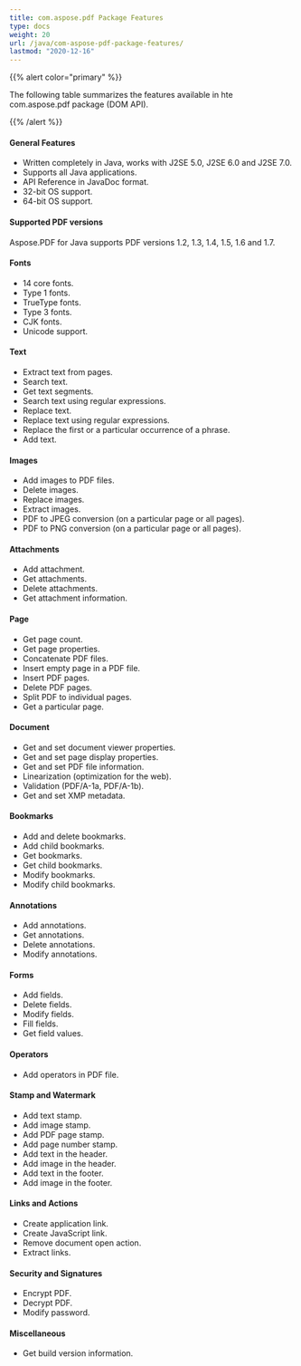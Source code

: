 ```yaml
---
title: com.aspose.pdf Package Features
type: docs
weight: 20
url: /java/com-aspose-pdf-package-features/
lastmod: "2020-12-16"
---
```


{{% alert color="primary" %}}

The following table summarizes the features available in hte com.aspose.pdf package (DOM API).

{{% /alert %}}
#### **General Features**
- Written completely in Java, works with J2SE 5.0, J2SE 6.0 and J2SE 7.0.
- Supports all Java applications.
- API Reference in JavaDoc format.
- 32-bit OS support.
- 64-bit OS support.
#### **Supported PDF versions**
Aspose.PDF for Java supports PDF versions 1.2, 1.3, 1.4, 1.5, 1.6 and 1.7.
#### **Fonts**
- 14 core fonts.
- Type 1 fonts.
- TrueType fonts.
- Type 3 fonts.
- CJK fonts.
- Unicode support.
#### **Text**
- Extract text from pages.
- Search text.
- Get text segments.
- Search text using regular expressions.
- Replace text.
- Replace text using regular expressions.
- Replace the first or a particular occurrence of a phrase.
- Add text.
#### **Images**
- Add images to PDF files.
- Delete images.
- Replace images.
- Extract images.
- PDF to JPEG conversion (on a particular page or all pages).
- PDF to PNG conversion (on a particular page or all pages).
#### **Attachments**
- Add attachment.
- Get attachments.
- Delete attachments.
- Get attachment information.
#### **Page**
- Get page count.
- Get page properties.
- Concatenate PDF files.
- Insert empty page in a PDF file.
- Insert PDF pages.
- Delete PDF pages.
- Split PDF to individual pages.
- Get a particular page.
#### **Document**
- Get and set document viewer properties.
- Get and set page display properties.
- Get and set PDF file information.
- Linearization (optimization for the web).
- Validation (PDF/A-1a, PDF/A-1b).
- Get and set XMP metadata.
#### **Bookmarks**
- Add and delete bookmarks.
- Add child bookmarks.
- Get bookmarks.
- Get child bookmarks.
- Modify bookmarks.
- Modify child bookmarks.
#### **Annotations**
- Add annotations.
- Get annotations.
- Delete annotations.
- Modify annotations.
#### **Forms**
- Add fields.
- Delete fields.
- Modify fields.
- Fill fields.
- Get field values.
#### **Operators**
- Add operators in PDF file.
#### **Stamp and Watermark**
- Add text stamp.
- Add image stamp.
- Add PDF page stamp.
- Add page number stamp.
- Add text in the header.
- Add image in the header.
- Add text in the footer.
- Add image in the footer.
#### **Links and Actions**
- Create application link.
- Create JavaScript link.
- Remove document open action.
- Extract links.
#### **Security and Signatures**
- Encrypt PDF.
- Decrypt PDF.
- Modify password.
#### **Miscellaneous**
- Get build version information.
